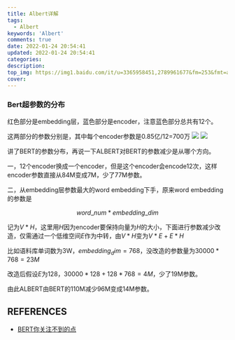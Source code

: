 ```yaml
---
title: Albert详解
tags:
  - Albert
keywords: 'Albert'
comments: true
date: 2022-01-24 20:54:41
updated: 2022-01-24 20:54:41
categories:
description:
top_img: https://img1.baidu.com/it/u=3365958451,2789961677&fm=253&fmt=auto&app=138&f=JPEG?w=999&h=480
cover:
---
```


### Bert超参数的分布
红色部分是embedding层，蓝色部分是encoder，注意蓝色部分总共有12个。

这两部分的参数分别是，其中每个encoder参数是0.85亿/12=700万
![](https://pic2.zhimg.com/v2-a44344b6154cdeabe84908d5851ad42d_r.jpg)
![](https://pic2.zhimg.com/v2-cd3028f90168598baa167681624d8dcd_r.jpg)

讲了BERT的参数分布，再说一下ALBERT对BERT的参数减少是从哪个方向。

一，12个encoder换成一个encoder，但是这个encoder会encode12次，这样encoder参数直接从84M变成7M，少了77M参数。

二，从embedding层参数最大的word embedding下手，原来word embedding的参数是

$$word\_num*embedding\_dim$$

记为$V*H$，这里用$H$因为encoder要保持向量为$H$的大小，下面进行参数减少改造，仅需通过一个低维空间$E$作为中转，由$V*H$变为$V*E+E*H$

比如语料库单词数为3W，$embedding_dim=768$，没改造的参数量为$30000*768=23M$

改造后假设$E$为128，$30000*128 + 128*768 =4M$，少了19M参数。

由此ALBERT由BERT的110M减少96M变成14M参数。


## REFERENCES

- [BERT你关注不到的点](https://zhuanlan.zhihu.com/p/242253766)

